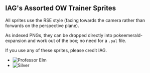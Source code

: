 ## IAG's Assorted OW Trainer Sprites

All sprites use the RSE style (facing towards the camera rather than forwards on the perspective plane).

As indexed PNGs, they can be dropped directly into pokeemerald-expansion and work out of the box; no need for a `.pal` file.

If you use any of these sprites, please credit IAG.

- ![Professor Elm](https://github.com/user-attachments/assets/47cacaad-f5cc-4f69-997b-54237e6c716c)
- ![Silver](https://github.com/user-attachments/assets/b262a93b-4c9c-4d07-a50a-2d351215ad6d)

